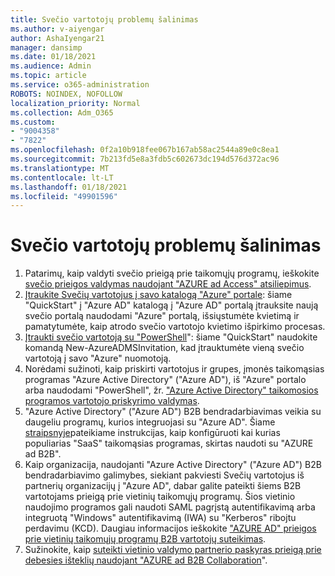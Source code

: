 ```yaml
---
title: Svečio vartotojų problemų šalinimas
ms.author: v-aiyengar
author: AshaIyengar21
manager: dansimp
ms.date: 01/18/2021
ms.audience: Admin
ms.topic: article
ms.service: o365-administration
ROBOTS: NOINDEX, NOFOLLOW
localization_priority: Normal
ms.collection: Adm_O365
ms.custom:
- "9004358"
- "7822"
ms.openlocfilehash: 0f2a10b918fee067b167ab58ac2544a89e0c8ea1
ms.sourcegitcommit: 7b213fd5e8a3fdb5c602673dc194d576d372ac96
ms.translationtype: MT
ms.contentlocale: lt-LT
ms.lasthandoff: 01/18/2021
ms.locfileid: "49901596"
---
```

# <a name="troubleshoot-guest-user-issues"></a>Svečio vartotojų problemų šalinimas

1. Patarimų, kaip valdyti svečio prieigą prie taikomųjų programų, ieškokite [svečio prieigos valdymas naudojant "AZURE ad Access" atsiliepimus](https://docs.microsoft.com/azure/active-directory/governance/manage-guest-access-with-access-reviews).
1. [Įtraukite Svečių vartotojus į savo katalogą "Azure" portale](https://docs.microsoft.com/azure/active-directory/external-identities/b2b-quickstart-add-guest-users-portal): šiame "QuickStart" į "Azure AD" katalogą į "Azure AD" portalą įtrauksite naują svečio portalą naudodami "Azure" portalą, išsiųstumėte kvietimą ir pamatytumėte, kaip atrodo svečio vartotojo kvietimo išpirkimo procesas.
1. [Įtraukti svečio vartotoją su "PowerShell](https://docs.microsoft.com/azure/active-directory/external-identities/b2b-quickstart-invite-powershell)": šiame "QuickStart" naudokite komandą New-AzureADMSInvitation, kad įtrauktumėte vieną svečio vartotoją į savo "Azure" nuomotoją.
1. Norėdami sužinoti, kaip priskirti vartotojus ir grupes, įmonės taikomąsias programas "Azure Active Directory" ("Azure AD"), iš "Azure" portalo arba naudodami "PowerShell", žr. ["Azure Active Directory" taikomosios programos vartotojo priskyrimo valdymas](https://docs.microsoft.com/azure/active-directory/manage-apps/assign-user-or-group-access-portal). 
1. "Azure Active Directory" ("Azure AD") B2B bendradarbiavimas veikia su daugeliu programų, kurios integruojasi su "Azure AD". Šiame [straipsnyje](https://docs.microsoft.com/azure/active-directory/external-identities/configure-saas-apps)pateikiame instrukcijas, kaip konfigūruoti kai kurias populiarias "SaaS" taikomąsias programas, skirtas naudoti su "AZURE ad B2B".
1. Kaip organizacija, naudojanti "Azure Active Directory" ("Azure AD") B2B bendradarbiavimo galimybes, siekiant pakviesti Svečių vartotojus iš partnerių organizacijų į "Azure AD", dabar galite pateikti šiems B2B vartotojams prieigą prie vietinių taikomųjų programų. Šios vietinio naudojimo programos gali naudoti SAML pagrįstą autentifikavimą arba integruotą "Windows" autentifikavimą (IWA) su "Kerberos" ribojtu perdavimu (KCD). Daugiau informacijos ieškokite ["AZURE AD" prieigos prie vietinių taikomųjų programų B2B vartotojų suteikimas](https://docs.microsoft.com/azure/active-directory/external-identities/hybrid-cloud-to-on-premises).
1. Sužinokite, kaip [suteikti vietinio valdymo partnerio paskyras prieigą prie debesies išteklių naudojant "AZURE ad B2B Collaboration](https://docs.microsoft.com/azure/active-directory/external-identities/hybrid-on-premises-to-cloud)".